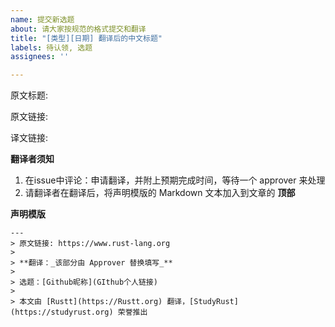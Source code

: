 ```yaml
---
name: 提交新选题
about: 请大家按规范的格式提交和翻译
title: "[类型][日期] 翻译后的中文标题"
labels: 待认领, 选题
assignees: ''

---
```


原文标题: 

原文链接: 

译文链接: 

<!--
    **选题者须知**
1. 修改 issue 标题：将 `类型` 修改为为 文章、书籍、资讯 中的一个，并将 `日期` 和 `标题` 进行替换
2. 将上面的原文标题、原文链接和下面声明模版中的 `原文链接`、`选题` 替换成相应的内容
-->

**翻译者须知**

1. 在issue中评论：申请翻译，并附上预期完成时间，等待一个 approver 来处理
2. 请翻译者在翻译后，将声明模版的 Markdown 文本加入到文章的 **顶部**

**声明模版**

```
---
> 原文链接: https://www.rust-lang.org
> 
> **翻译：_该部分由 Approver 替换填写_**
>
> 选题：[Github昵称](GIthub个人链接)
>
> 本文由 [Rustt](https://Rustt.org) 翻译，[StudyRust](https://studyrust.org) 荣誉推出
```
